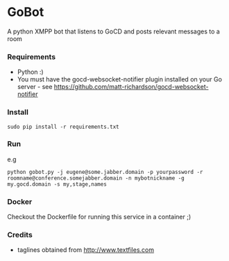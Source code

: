# GoBot
A python XMPP bot that listens to GoCD and posts relevant messages to a room

### Requirements
* Python :)
* You must have the gocd-websocket-notifier plugin installed on your Go server - see https://github.com/matt-richardson/gocd-websocket-notifier

### Install
```
sudo pip install -r requirements.txt
```

### Run
e.g
````
python gobot.py -j eugene@some.jabber.domain -p yourpassword -r roomname@conference.somejabber.domain -n mybotnickname -g my.gocd.domain -s my,stage,names
````

### Docker
Checkout the Dockerfile for running this service in a container ;)

### Credits
* taglines obtained from http://www.textfiles.com
